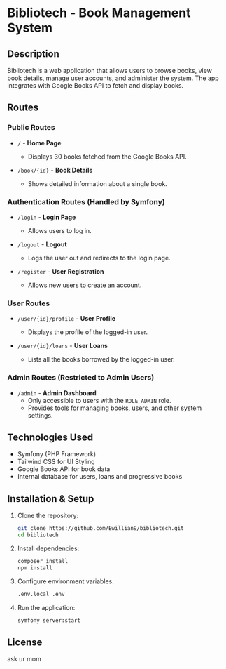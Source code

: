 # Bibliotech - Book Management System

## Description
Bibliotech is a web application that allows users to browse books, view book details, manage user accounts, and administer the system. The app integrates with Google Books API to fetch and display books.

## Routes

### Public Routes

- `/` - **Home Page**
  - Displays 30 books fetched from the Google Books API.

- `/book/{id}` - **Book Details**
  - Shows detailed information about a single book.

### Authentication Routes (Handled by Symfony)

- `/login` - **Login Page**
  - Allows users to log in.

- `/logout` - **Logout**
  - Logs the user out and redirects to the login page.

- `/register` - **User Registration**
  - Allows new users to create an account.

### User Routes

- `/user/{id}/profile` - **User Profile**
  - Displays the profile of the logged-in user.

- `/user/{id}/loans` - **User Loans**
  - Lists all the books borrowed by the logged-in user.

### Admin Routes (Restricted to Admin Users)

- `/admin` - **Admin Dashboard**
  - Only accessible to users with the `ROLE_ADMIN` role.
  - Provides tools for managing books, users, and other system settings.

## Technologies Used
- Symfony (PHP Framework)
- Tailwind CSS for UI Styling
- Google Books API for book data
- Internal database for users, loans and progressive books

## Installation & Setup
1. Clone the repository:
   ```sh
   git clone https://github.com/Ewillian9/bibliotech.git
   cd bibliotech
   ```
2. Install dependencies:
   ```sh
   composer install
   npm install
   ```
3. Configure environment variables:
   ```sh
   .env.local .env
   ```
4. Run the application:
   ```sh
   symfony server:start
   ```

## License
ask ur mom
